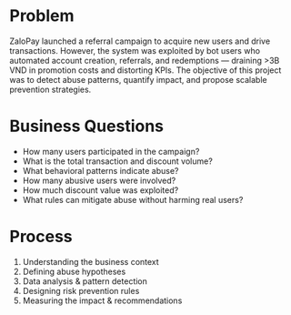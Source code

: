 # **Problem**

ZaloPay launched a referral campaign to acquire new users and drive transactions. However, the system was exploited by bot users who automated account creation, referrals, and redemptions — draining >3B VND in promotion costs and distorting KPIs. The objective of this project was to detect abuse patterns, quantify impact, and propose scalable prevention strategies.

# **Business Questions**

- How many users participated in the campaign?
- What is the total transaction and discount volume?
- What behavioral patterns indicate abuse?
- How many abusive users were involved?
- How much discount value was exploited?
- What rules can mitigate abuse without harming real users?

# Process

1. Understanding the business context
2. Defining abuse hypotheses
3. Data analysis & pattern detection
4. Designing risk prevention rules
5. Measuring the impact & recommendations
